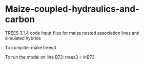 # Maize-coupled-hydraulics-and-carbon

TREES 3.1.4 code
Input files for maize nested association lines and simulated hybrids

To compilte: make trees3

To run the model on line B73: trees3 < inB73
